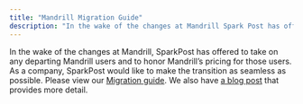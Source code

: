 ```yaml
---
title: "Mandrill Migration Guide"
description: "In the wake of the changes at Mandrill Spark Post has offered to take on any departing Mandrill users and to honor Mandrill’s pricing for those users As a company Spark Post would like to make the transition as seamless as possible Please view our Migration guide We also have..."
---
```


In the wake of the changes at Mandrill, SparkPost has offered to take on any departing Mandrill users and to honor Mandrill’s pricing for those users. As a company, SparkPost would like to make the transition as seamless as possible. Please view our [Migration guide](https://www.sparkpost.com/mandrill-migration-guide). We also have [a blog post](https://www.sparkpost.com/blog/mandrill-alternative-sparkpost-survival-guide/) that provides more detail.
